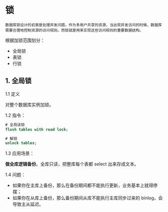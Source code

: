 # 锁

    数据库锁设计的初衷是处理并发问题。作为多用户共享的资源，当出现并发访问的时候，数据库需要合理地控制资源的访问规则。而锁就是用来实现这些访问规则的重要数据结构。

根据加锁范围划分：
- 全局锁
- 表锁
- 行锁

## 1. 全局锁

1.1 定义

对整个数据库实例加锁。

1.2 指令：

```sql
# 全局读锁
flush tables with read lock;

# 解锁
unlock tables;
```
1.3 应用场景：

**做全库逻辑备份**。全库只读，把整库每个表都 select 出来存成文本。

1.4 问题：

- 如果你在主库上备份，那么在备份期间都不能执行更新，业务基本上就得停摆；
- 如果你在从库上备份，那么备份期间从库不能执行主库同步过来的 binlog，会导致主从延迟。
